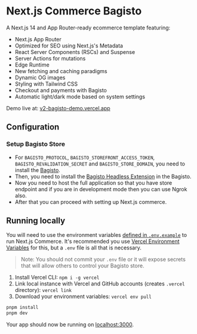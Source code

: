 # Next.js Commerce Bagisto

A Next.js 14 and App Router-ready ecommerce template featuring:

- Next.js App Router
- Optimized for SEO using Next.js's Metadata
- React Server Components (RSCs) and Suspense
- Server Actions for mutations
- Edge Runtime
- New fetching and caching paradigms
- Dynamic OG images
- Styling with Tailwind CSS
- Checkout and payments with Bagisto
- Automatic light/dark mode based on system settings

Demo live at: [v2-bagisto-demo.vercel.app](https://v2-bagisto-demo.vercel.app)


## Configuration

### Setup Bagisto Store

- For `BAGISTO_PROTOCOL`, `BAGISTO_STOREFRONT_ACCESS_TOKEN`, `BAGISTO_REVALIDATION_SECRET` and `BAGISTO_STORE_DOMAIN`, you need to install the [Bagisto](https://github.com/bagisto/bagisto).
- Then, you need to install the [Bagisto Headless Extension](https://github.com/bagisto/headless-ecommerce) in the Bagisto.
- Now you need to host the full application so that you have store endpoint and if you are in development mode then you can use Ngrok also.
- After that you can proceed with setting up Next.js commerce.

## Running locally

You will need to use the environment variables [defined in `.env.example`](.env.example) to run Next.js Commerce. It's recommended you use [Vercel Environment Variables](https://vercel.com/docs/concepts/projects/environment-variables) for this, but a `.env` file is all that is necessary.

> Note: You should not commit your `.env` file or it will expose secrets that will allow others to control your Bagisto store.

1. Install Vercel CLI: `npm i -g vercel`
2. Link local instance with Vercel and GitHub accounts (creates `.vercel` directory): `vercel link`
3. Download your environment variables: `vercel env pull`

```bash
pnpm install
pnpm dev
```

Your app should now be running on [localhost:3000](http://localhost:3000/).
